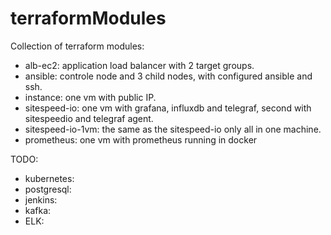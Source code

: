 # terraformModules
Collection of terraform modules:
- alb-ec2: application load balancer with 2 target groups.
- ansible: controle node and 3 child nodes, with configured ansible and ssh.
- instance: one vm with public IP.
- sitespeed-io: one vm with grafana, influxdb and telegraf, second with sitespeedio and telegraf agent.
- sitespeed-io-1vm: the same as the sitespeed-io only all in one machine.
- prometheus: one vm with prometheus running in docker

TODO:
- kubernetes:
- postgresql:
- jenkins:
- kafka:
- ELK:


